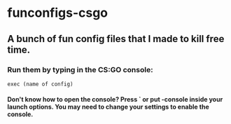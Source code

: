 # funconfigs-csgo
## A bunch of fun config files that I made to kill free time.
### Run them by typing in the CS:GO console:
`exec (name of config)`

#### Don't know how to open the console? Press ` or put -console inside your launch options. You may need to change your settings to enable the console.
